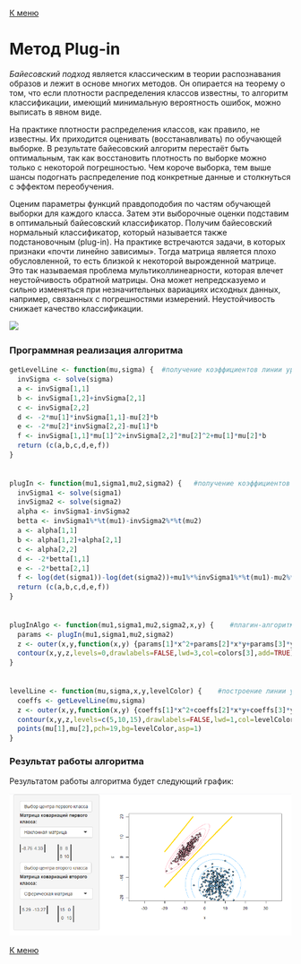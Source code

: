 [К меню](https://github.com/Inc1ementia/ML1)

# Метод Plug-in

*Байесовский подход* является классическим в теории распознавания образов и лежит в основе многих методов. Он опирается на теорему о том, что если плотности распределения классов известны, то алгоритм классификации, имеющий минимальную вероятность ошибок, можно выписать в явном виде.

На практике плотности распределения классов, как правило, не известны. Их приходится оценивать (восстанавливать) по обучающей выборке. В результате байесовский алгоритм перестаёт быть оптимальным, так как восстановить плотность по выборке можно только с некоторой погрешностью. Чем короче выборка, тем выше шансы подогнать распределение под конкретные данные и столкнуться с эффектом переобучения.

Оценим параметры функций правдоподобия по частям обучающей выборки для каждого класса. Затем эти выборочные оценки подставим в оптимальный байесовский классификатор. Получим байесовский нормальный классификатор, который называется также подстановочным
(plug-in). На практике встречаются задачи, в которых признаки «почти линейно зависимы». Тогда матрица является плохо обусловленной, то есть близкой к некоторой вырожденной матрице. Это так называемая проблема мультиколлинеарности, которая влечет неустойчивость обратной матрицы. Она может непредсказуемо и сильно изменяться при незначительных вариациях исходных данных, например, связанных с погрешностями измерений. Неустойчивость снижает качество классификации.

<img src="https://render.githubusercontent.com/render/math?math=a(x)%20%3D%5Carg%5Cmax_%7By%5Cin%20Y%7D%20%7B%5Clambda%7D_%7By%7D%7BP%7D_%7By%7D%7Bp%7D_%7By%7D(x)">

### Программная реализация алгоритма

```R
getLevelLine <- function(mu,sigma) {  #получение коэффициентов линии уровня (x-mu)^T %*% Sig^-1 %*% (x-mu)
  invSigma <- solve(sigma)
  a <- invSigma[1,1]
  b <- invSigma[1,2]+invSigma[2,1]
  c <- invSigma[2,2]
  d <- -2*mu[1]*invSigma[1,1]-mu[2]*b
  e <- -2*mu[2]*invSigma[2,2]-mu[1]*b
  f <- invSigma[1,1]*mu[1]^2+invSigma[2,2]*mu[2]^2+mu[1]*mu[2]*b
  return (c(a,b,c,d,e,f))
}
  
  
plugIn <- function(mu1,sigma1,mu2,sigma2) {   #получение коэффициентов разделяющей линии плагин-алгоритма
  invSigma1 <- solve(sigma1)
  invSigma2 <- solve(sigma2)
  alpha <- invSigma1-invSigma2
  betta <- invSigma1%*%t(mu1)-invSigma2%*%t(mu2)
  a <- alpha[1,1]
  b <- alpha[1,2]+alpha[2,1]
  c <- alpha[2,2]
  d <- -2*betta[1,1]
  e <- -2*betta[2,1]
  f <- log(det(sigma1))-log(det(sigma2))+mu1%*%invSigma1%*%t(mu1)-mu2%*%invSigma2%*%t(mu2)
  return (c(a,b,c,d,e,f))
}
  
  
plugInAlgo <- function(mu1,sigma1,mu2,sigma2,x,y) {    #плагин-алгоритм
  params <- plugIn(mu1,sigma1,mu2,sigma2)
  z <- outer(x,y,function(x,y) {params[1]*x^2+params[2]*x*y+params[3]*y^2+params[4]*x+params[5]*y+params[6]})
  contour(x,y,z,levels=0,drawlabels=FALSE,lwd=3,col=colors[3],add=TRUE)
}
  
  
levelLine <- function(mu,sigma,x,y,levelColor) {    #построение линии уровня
  coeffs <- getLevelLine(mu,sigma)
  z <- outer(x,y,function(x,y) {coeffs[1]*x^2+coeffs[2]*x*y+coeffs[3]*y^2+coeffs[4]*x+coeffs[5]*y+coeffs[6]})
  contour(x,y,z,levels=c(5,10,15),drawlabels=FALSE,lwd=1,col=levelColor,add=TRUE)
  points(mu[1],mu[2],pch=19,bg=levelColor,asp=1)
}
```

### Результат работы алгоритма

Результатом работы алгоритма будет следующий график:

![Plugin](Plugin.png)

[К меню](https://github.com/Inc1ementia/ML1)
